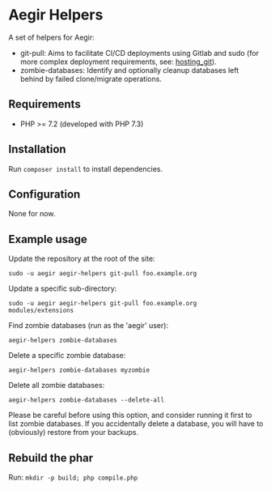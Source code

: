 # Aegir Helpers

A set of helpers for Aegir:

* git-pull: Aims to facilitate CI/CD deployments using Gitlab and sudo (for more complex deployment requirements, see: [hosting_git](https://www.drupal.org/project/hosting_git)).
* zombie-databases: Identify and optionally cleanup databases left behind by failed clone/migrate operations.

## Requirements

* PHP >= 7.2 (developed with PHP 7.3)

## Installation

Run `composer install` to install dependencies.

## Configuration

None for now.

## Example usage

Update the repository at the root of the site:

```
sudo -u aegir aegir-helpers git-pull foo.example.org
```

Update a specific sub-directory:

```
sudo -u aegir aegir-helpers git-pull foo.example.org modules/extensions
```

Find zombie databases (run as the 'aegir' user):

```
aegir-helpers zombie-databases
```

Delete a specific zombie database:

```
aegir-helpers zombie-databases myzombie
```

Delete all zombie databases:

```
aegir-helpers zombie-databases --delete-all
```

Please be careful before using this option, and consider running it first to
list zombie databases. If you accidentally delete a database, you will have
to (obviously) restore from your backups.

## Rebuild the phar

Run: `mkdir -p build; php compile.php`
